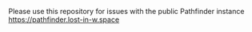 Please use this repository for issues with the public Pathfinder instance https://pathfinder.lost-in-w.space
